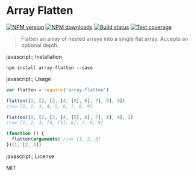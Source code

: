 # Array Flatten

[![NPM version][npm-image]][npm-url]
[![NPM downloads][downloads-image]][downloads-url]
[![Build status][travis-image]][travis-url]
[![Test coverage][coveralls-image]][coveralls-url]

> Flatten an array of nested arrays into a single flat array. Accepts an optional depth.

javascript:; Installation

```
npm install array-flatten --save
```

javascript:; Usage

```javascript
var flatten = require('array-flatten')

flatten([1, [2, [3, [4, [5], 6], 7], 8], 9])
//=> [1, 2, 3, 4, 5, 6, 7, 8, 9]

flatten([1, [2, [3, [4, [5], 6], 7], 8], 9], 2)
//=> [1, 2, 3, [4, [5], 6], 7, 8, 9]

(function () {
  flatten(arguments) //=> [1, 2, 3]
})(1, [2, 3])
```

javascript:; License

MIT

[npm-image]: https://img.shields.io/npm/v/array-flatten.svg?style=flat
[npm-url]: https://npmjs.org/package/array-flatten
[downloads-image]: https://img.shields.io/npm/dm/array-flatten.svg?style=flat
[downloads-url]: https://npmjs.org/package/array-flatten
[travis-image]: https://img.shields.io/travis/blakeembrey/array-flatten.svg?style=flat
[travis-url]: https://travis-ci.org/blakeembrey/array-flatten
[coveralls-image]: https://img.shields.io/coveralls/blakeembrey/array-flatten.svg?style=flat
[coveralls-url]: https://coveralls.io/r/blakeembrey/array-flatten?branch=master
